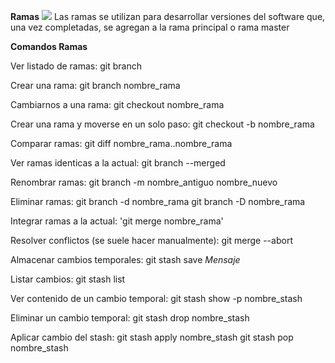 **Ramas**
![](https://cdn-images-1.medium.com/max/1200/1*br5JNMOLPTG36gMzBELQ-g.png)
Las ramas se utilizan para desarrollar versiones del software que, una vez completadas, se agregan a la rama principal o rama master


**Comandos Ramas**

Ver listado de ramas:
git branch
>
Crear una rama:
git branch nombre_rama

Cambiarnos a una rama:
git checkout nombre_rama

Crear una rama y moverse en un solo paso:
git checkout -b nombre_rama

Comparar ramas:
git diff nombre_rama..nombre_rama

Ver ramas identicas a la actual:
git branch --merged

Renombrar ramas:
git branch -m nombre_antiguo nombre_nuevo

Eliminar ramas:
git branch -d nombre_rama
git branch -D nombre_rama

Integrar ramas a la actual:
'git merge nombre_rama'

Resolver conflictos (se suele hacer manualmente):
git merge --abort

Almacenar cambios temporales:
git stash save *Mensaje*

Listar cambios:
git stash list

Ver contenido de un cambio temporal:
git stash show -p nombre_stash

Eliminar un cambio temporal:
git stash drop nombre_stash

Aplicar cambio del stash:
git stash apply nombre_stash
git stash pop nombre_stash
